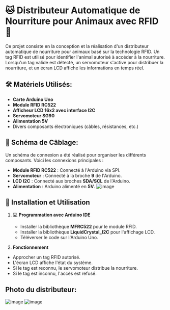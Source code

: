 # 🐱 Distributeur Automatique de Nourriture pour Animaux avec RFID 🐾

Ce projet consiste en la conception et la réalisation d'un distributeur automatique de nourriture pour animaux basé sur la technologie RFID. Un tag RFID est utilisé pour identifier l'animal autorisé à accéder à la nourriture. Lorsqu'un tag valide est détecté, un servomoteur s'active pour distribuer la nourriture, et un écran LCD affiche les informations en temps réel.

## 🛠 Matériels Utilisés:
- **Carte Arduino Uno**
-  **Module RFID RC522**
-  **Afficheur LCD 16x2 avec interface I2C**
-  **Servomoteur SG90**
-  **Alimentation 5V**
-  Divers composants électroniques (câbles, résistances, etc.)

## 🎨 Schéma de Câblage:
Un schéma de connexion a été réalisé pour organiser les différents composants. Voici les connexions principales :
- **Module RFID RC522** : Connecté à l'Arduino via SPI.
- **Servomoteur** : Connecté à la broche **9** de l'Arduino.
- **LCD I2C** : Connecté aux broches **SDA/SCL** de l'Arduino.
- **Alimentation** : Arduino alimenté en **5V**.
  ![image](https://github.com/user-attachments/assets/c70628ac-6950-47de-81e2-d63bc639934b)


## 🔧 Installation et Utilisation
1. 💻 **Programmation avec Arduino IDE**
   - Installer la bibliothèque **MFRC522** pour le module RFID.
   - Installer la bibliothèque **LiquidCrystal_I2C** pour l'affichage LCD.
   - Téléverser le code sur l'Arduino Uno.

2.  **Fonctionnement**
   - Approcher un tag RFID autorisé.
   - L'écran LCD affiche l'état du système.
   - Si le tag est reconnu, le servomoteur distribue la nourriture.
   - Si le tag est inconnu, l'accès est refusé.

##  Photo du distributeur:
![image](https://github.com/user-attachments/assets/2401874f-2242-465a-ab79-0d3596cc427a)
![image](https://github.com/user-attachments/assets/abd24df4-b433-498e-9501-0384079c08fa)



